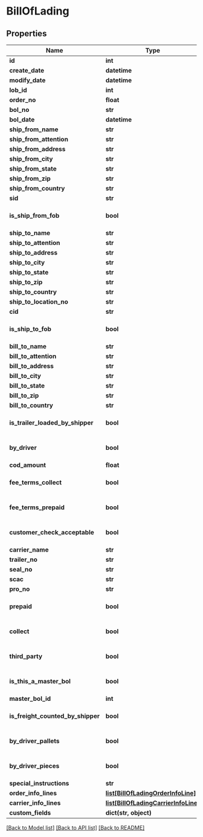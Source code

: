 # BillOfLading

## Properties
Name | Type | Description | Notes
------------ | ------------- | ------------- | -------------
**id** | **int** |  | [optional] 
**create_date** | **datetime** |  | [optional] 
**modify_date** | **datetime** |  | [optional] 
**lob_id** | **int** |  | 
**order_no** | **float** |  | [optional] 
**bol_no** | **str** |  | 
**bol_date** | **datetime** |  | [optional] 
**ship_from_name** | **str** |  | [optional] 
**ship_from_attention** | **str** |  | [optional] 
**ship_from_address** | **str** |  | [optional] 
**ship_from_city** | **str** |  | [optional] 
**ship_from_state** | **str** |  | [optional] 
**ship_from_zip** | **str** |  | [optional] 
**ship_from_country** | **str** |  | [optional] 
**sid** | **str** |  | [optional] 
**is_ship_from_fob** | **bool** |  | [optional] [default to False]
**ship_to_name** | **str** |  | [optional] 
**ship_to_attention** | **str** |  | [optional] 
**ship_to_address** | **str** |  | [optional] 
**ship_to_city** | **str** |  | [optional] 
**ship_to_state** | **str** |  | [optional] 
**ship_to_zip** | **str** |  | [optional] 
**ship_to_country** | **str** |  | [optional] 
**ship_to_location_no** | **str** |  | [optional] 
**cid** | **str** |  | [optional] 
**is_ship_to_fob** | **bool** |  | [optional] [default to False]
**bill_to_name** | **str** |  | [optional] 
**bill_to_attention** | **str** |  | [optional] 
**bill_to_address** | **str** |  | [optional] 
**bill_to_city** | **str** |  | [optional] 
**bill_to_state** | **str** |  | [optional] 
**bill_to_zip** | **str** |  | [optional] 
**bill_to_country** | **str** |  | [optional] 
**is_trailer_loaded_by_shipper** | **bool** |  | [optional] [default to False]
**by_driver** | **bool** |  | [optional] [default to False]
**cod_amount** | **float** |  | [optional] 
**fee_terms_collect** | **bool** |  | [optional] [default to False]
**fee_terms_prepaid** | **bool** |  | [optional] [default to False]
**customer_check_acceptable** | **bool** |  | [optional] [default to False]
**carrier_name** | **str** |  | [optional] 
**trailer_no** | **str** |  | [optional] 
**seal_no** | **str** |  | [optional] 
**scac** | **str** |  | [optional] 
**pro_no** | **str** |  | [optional] 
**prepaid** | **bool** |  | [optional] [default to False]
**collect** | **bool** |  | [optional] [default to False]
**third_party** | **bool** |  | [optional] [default to False]
**is_this_a_master_bol** | **bool** |  | [optional] [default to False]
**master_bol_id** | **int** |  | [optional] 
**is_freight_counted_by_shipper** | **bool** |  | [optional] [default to False]
**by_driver_pallets** | **bool** |  | [optional] [default to False]
**by_driver_pieces** | **bool** |  | [optional] [default to False]
**special_instructions** | **str** |  | [optional] 
**order_info_lines** | [**list[BillOfLadingOrderInfoLine]**](BillOfLadingOrderInfoLine.md) |  | [optional] 
**carrier_info_lines** | [**list[BillOfLadingCarrierInfoLine]**](BillOfLadingCarrierInfoLine.md) |  | [optional] 
**custom_fields** | **dict(str, object)** |  | [optional] 

[[Back to Model list]](../README.md#documentation-for-models) [[Back to API list]](../README.md#documentation-for-api-endpoints) [[Back to README]](../README.md)


